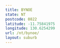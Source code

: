 ```yaml
---
title: BYNOE
state: NT
postcode: 0822
latitude: -11.75841975
longitude: 130.6254299
url: /nt/bynoe/
layout: suburb
---
```

